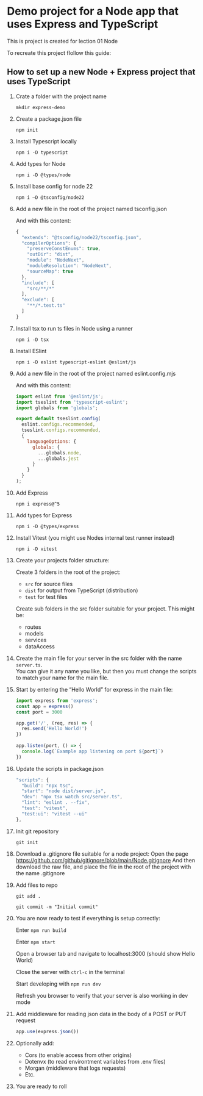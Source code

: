 # Demo project for a Node app that uses Express and TypeScript

This is project is created for lection 01 Node

To recreate this project flollow this guide:

## How to set up a new Node + Express project that uses TypeScript

1. Crate a folder with the project name

   `mkdir express-demo`

2. Create a package.json file

   `npm init`

3. Install Typescript locally

   `npm i -D typescript`

4. Add types for Node

   `npm i -D @types/node`

5. Install base config for node 22

   `npm i –D @tsconfig/node22`

6. Add a new file in the root of the project named tsconfig.json

   And with this content:

   ```javascript
   {
     "extends": "@tsconfig/node22/tsconfig.json",
     "compilerOptions": {
       "preserveConstEnums": true,
       "outDir": "dist",
       "module": "NodeNext",
       "moduleResolution": "NodeNext",
       "sourceMap": true
     },
     "include": [
       "src/**/*"
     ],
     "exclude": [
       "**/*.test.ts"
     ]
   }
   ```

7. Install tsx to run ts files in Node using a runner

   `npm i -D tsx`

8. Install ESlint

   `npm i -D eslint typescript-eslint @eslint/js`

9. Add a new file in the root of the project named eslint.config.mjs

   And with this content:

   ```javascript
   import eslint from '@eslint/js';
   import tseslint from 'typescript-eslint';
   import globals from 'globals';
   
   export default tseslint.config(
     eslint.configs.recommended,
     tseslint.configs.recommended,
     {
       languageOptions: {
         globals: {
           ...globals.node,
           ...globals.jest
         }
       }
     }
   );
   ```

10. Add Express

    `npm i express@^5`

11. Add types for Express

    `npm i -D @types/express`

12. Install Vitest (you might use Nodes internal test runner instead)

    `npm i -D vitest`

13. Create your projects folder structure:

    Create 3 folders in the root of the project:
      - `src` for source files
      - `dist` for output from TypeScript (distribution)
      - `test` for test files

    Create sub folders in the src folder suitable for your project. This might be:
      - routes
      - models
      - services
      - dataAccess

14. Create the main file for your server in the src folder with the name `server.ts`.  
    You can give it any name you like, but then you must change the scripts to match your name for the main file.

15. Start by entering the “Hello World” for express in the main file:

    ```javascript
    import express from 'express';
    const app = express()
    const port = 3000

    app.get('/', (req, res) => {
      res.send('Hello World!')
    })
 
    app.listen(port, () => {
      console.log(`Example app listening on port ${port}`)
    })
    ```

16. Update the scripts in package.json

    ```javascript
    "scripts": {
      "build": "npx tsc",
      "start": "node dist/server.js",
      "dev": "npx tsx watch src/server.ts",
      "lint": "eslint . --fix",
      "test": "vitest",
      "test:ui": "vitest --ui"
    },
    ```

17. Init git repository

    `git init`

18. Download a .gitignore file suitable for a node project:
    Open the page <https://github.com/github/gitignore/blob/main/Node.gitignore>
    And then download the raw file, and place the file in the root of the project with the name .gitignore

19. Add files to repo

    `git add .`

    `git commit -m "Initial commit"`

20. You are now ready to test if everything is setup correctly:

    Enter `npm run build`

    Enter `npm start`

    Open a browser tab and navigate to localhost:3000 (should show Hello World)

    Close the server with `ctrl-c` in the terminal

    Start developing with `npm run dev`

    Refresh you browser to verify that your server is also working in dev mode

21. Add middleware for reading json data in the body of a POST or PUT request

    ```javascript
    app.use(express.json())
    ```

22. Optionally add:

    - Cors (to enable access from other origins)
    - Dotenvx (to read environtment variables from .env files)
    - Morgan (middleware that logs requests)
    - Etc.

23. You are ready to roll
